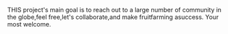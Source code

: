 

THIS
 project's main goal is to reach out to a large number of community in the globe,feel free,let's collaborate,and make fruitfarming asuccess.
Your most welcome.
